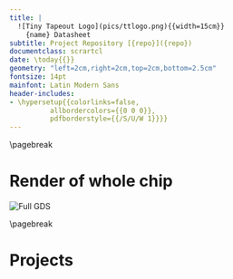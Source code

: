 ```yaml
---
title: |
  ![Tiny Tapeout Logo](pics/ttlogo.png){{width=15cm}}  
    {name} Datasheet
subtitle: Project Repository [{repo}]({repo})
documentclass: scrartcl
date: \today{{}}
geometry: "left=2cm,right=2cm,top=2cm,bottom=2.5cm"
fontsize: 14pt
mainfont: Latin Modern Sans
header-includes:
- \hypersetup{{colorlinks=false,
          allbordercolors={{0 0 0}},
          pdfborderstyle={{/S/U/W 1}}}}
---
```


\pagebreak

# Render of whole chip

![Full GDS](pics/tinytapeout_numbered.png)

\pagebreak

# Projects 
